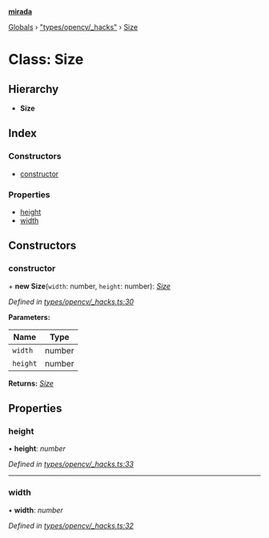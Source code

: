 **[mirada](../README.md)**

[Globals](../README.md) › ["types/opencv/_hacks"](../modules/_types_opencv__hacks_.md) › [Size](_types_opencv__hacks_.size.md)

# Class: Size

## Hierarchy

* **Size**

## Index

### Constructors

* [constructor](_types_opencv__hacks_.size.md#constructor)

### Properties

* [height](_types_opencv__hacks_.size.md#height)
* [width](_types_opencv__hacks_.size.md#width)

## Constructors

###  constructor

\+ **new Size**(`width`: number, `height`: number): *[Size](_types_opencv__hacks_.size.md)*

*Defined in [types/opencv/_hacks.ts:30](https://github.com/cancerberoSgx/mirada/blob/cd60774/mirada/src/types/opencv/_hacks.ts#L30)*

**Parameters:**

Name | Type |
------ | ------ |
`width` | number |
`height` | number |

**Returns:** *[Size](_types_opencv__hacks_.size.md)*

## Properties

###  height

• **height**: *number*

*Defined in [types/opencv/_hacks.ts:33](https://github.com/cancerberoSgx/mirada/blob/cd60774/mirada/src/types/opencv/_hacks.ts#L33)*

___

###  width

• **width**: *number*

*Defined in [types/opencv/_hacks.ts:32](https://github.com/cancerberoSgx/mirada/blob/cd60774/mirada/src/types/opencv/_hacks.ts#L32)*